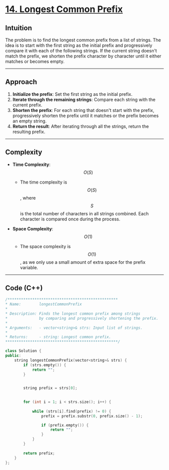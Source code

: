 # [14. Longest Common Prefix](https://leetcode.com/problems/longest-common-prefix/description/?envType=study-plan-v2&envId=top-interview-150)

## Intuition

The problem is to find the longest common prefix from a list of strings. The idea is to start with the first string as the initial prefix and progressively compare it with each of the following strings. If the current string doesn't match the prefix, we shorten the prefix character by character until it either matches or becomes empty.

---

## Approach

1. **Initialize the prefix**: Set the first string as the initial prefix.
2. **Iterate through the remaining strings**: Compare each string with the current prefix.
3. **Shorten the prefix**: For each string that doesn't start with the prefix, progressively shorten the prefix until it matches or the prefix becomes an empty string.
4. **Return the result**: After iterating through all the strings, return the resulting prefix.

---

## Complexity

- **Time Complexity**: $$O(S)$$
  - The time complexity is $$O(S)$$, where $$S$$ is the total number of characters in all strings combined. Each character is compared once during the process.
  
- **Space Complexity**: $$O(1)$$
  - The space complexity is $$O(1)$$, as we only use a small amount of extra space for the prefix variable.

---

## Code (C++)

```cpp
/*************************************************
* Name:        longestCommonPrefix
* 
* Description: Finds the longest common prefix among strings 
*              by comparing and progressively shortening the prefix.
* 
* Arguments:   - vector<string>& strs: Input list of strings.
* 
* Returns:     - string: Longest common prefix.
**************************************************/

class Solution {
public:
    string longestCommonPrefix(vector<string>& strs) {
        if (strs.empty()) {
            return "";  
        }

        
        string prefix = strs[0];

        
        for (int i = 1; i < strs.size(); i++) {
            
            while (strs[i].find(prefix) != 0) {
                prefix = prefix.substr(0, prefix.size() - 1);

                if (prefix.empty()) {
                    return "";
                }
            }
        }
        
        return prefix;
    }
};
```
